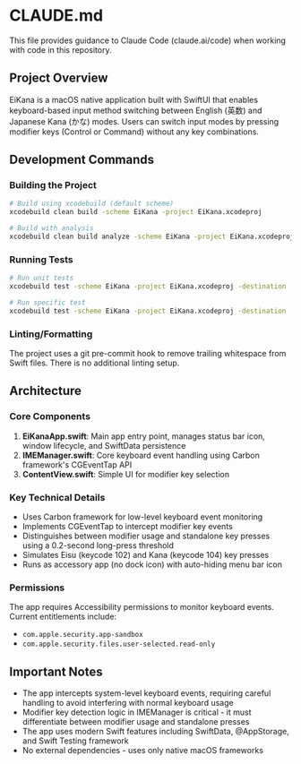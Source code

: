# CLAUDE.md

This file provides guidance to Claude Code (claude.ai/code) when working with code in this repository.

## Project Overview

EiKana is a macOS native application built with SwiftUI that enables keyboard-based input method switching between English (英数) and Japanese Kana (かな) modes. Users can switch input modes by pressing modifier keys (Control or Command) without any key combinations.

## Development Commands

### Building the Project
```bash
# Build using xcodebuild (default scheme)
xcodebuild clean build -scheme EiKana -project EiKana.xcodeproj

# Build with analysis
xcodebuild clean build analyze -scheme EiKana -project EiKana.xcodeproj
```

### Running Tests
```bash
# Run unit tests
xcodebuild test -scheme EiKana -project EiKana.xcodeproj -destination 'platform=macOS'

# Run specific test
xcodebuild test -scheme EiKana -project EiKana.xcodeproj -destination 'platform=macOS' -only-testing:EiKanaTests/TestClassName
```

### Linting/Formatting
The project uses a git pre-commit hook to remove trailing whitespace from Swift files. There is no additional linting setup.

## Architecture

### Core Components

1. **EiKanaApp.swift**: Main app entry point, manages status bar icon, window lifecycle, and SwiftData persistence
2. **IMEManager.swift**: Core keyboard event handling using Carbon framework's CGEventTap API
3. **ContentView.swift**: Simple UI for modifier key selection

### Key Technical Details

- Uses Carbon framework for low-level keyboard event monitoring
- Implements CGEventTap to intercept modifier key events
- Distinguishes between modifier usage and standalone key presses using a 0.2-second long-press threshold
- Simulates Eisu (keycode 102) and Kana (keycode 104) key presses
- Runs as accessory app (no dock icon) with auto-hiding menu bar icon

### Permissions

The app requires Accessibility permissions to monitor keyboard events. Current entitlements include:
- `com.apple.security.app-sandbox`
- `com.apple.security.files.user-selected.read-only`

## Important Notes

- The app intercepts system-level keyboard events, requiring careful handling to avoid interfering with normal keyboard usage
- Modifier key detection logic in IMEManager is critical - it must differentiate between modifier usage and standalone presses
- The app uses modern Swift features including SwiftData, @AppStorage, and Swift Testing framework
- No external dependencies - uses only native macOS frameworks